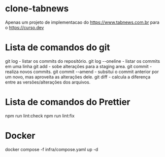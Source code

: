 # clone-tabnews

Apenas um projeto de implementacao do https://www.tabnews.com.br para o https://curso.dev

# Lista de comandos do git

git log - listar os commits do repositório.
git log --oneline - listar os commits em uma linha
git add - sobe alterações para a staging area.
git commit - realiza novos commits.
git commit --amend - subsitui o commit anterior por um novo, mas aproveita as alterações dele.
git diff - calcula a diferença entre as versões/alterações dos arquivos.

# Lista de comandos do Prettier

npm run lint:check
npm run lint:fix

# Docker
docker compose -f infra/compose.yaml up -d